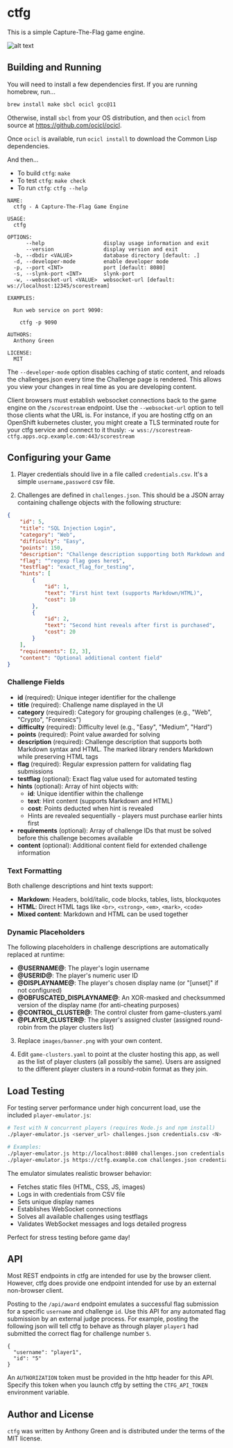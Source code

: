 # ctfg

This is a simple Capture-The-Flag game engine.

![alt text](./example.png)


## Building and Running

You will need to install a few dependencies first.  If you are running homebrew,
run...
```sh
brew install make sbcl ocicl gcc@11
```

Otherwise, install `sbcl` from your OS distribution, and then `ocicl` from source at https://github.com/ocicl/ocicl.

Once `ocicl` is available, run `ocicl install` to download the Common
Lisp dependencies.

And then...

* To build `ctfg`: `make`
* To test `ctfg`: `make check`
* To run `ctfg`: `ctfg --help`

```
NAME:
  ctfg - A Capture-The-Flag Game Engine

USAGE:
  ctfg

OPTIONS:
      --help                   display usage information and exit
      --version                display version and exit
  -b, --dbdir <VALUE>          database directory [default: .]
  -d, --developer-mode         enable developer mode
  -p, --port <INT>             port [default: 8080]
  -s, --slynk-port <INT>       slynk-port
  -w, --websocket-url <VALUE>  websocket-url [default: ws://localhost:12345/scorestream]

EXAMPLES:

  Run web service on port 9090:

    ctfg -p 9090

AUTHORS:
  Anthony Green

LICENSE:
  MIT
```

The `--developer-mode` option disables caching of static content, and
reloads the challenges.json every time the Challenge page is
rendered.  This allows you view your changes in real time as you are
developing content.

Client browsers must establish websocket connections back to the game
engine on the `/scorestream` endpoint.  Use the `--websocket-url`
option to tell those clients what the URL is.  For instance, if you
are hosting ctfg on an OpenShift kubernetes cluster, you might create
a TLS terminated route for your ctfg service and connect to it thusly:
`-w wss://scorestream-ctfg.apps.ocp.example.com:443/scorestream`


## Configuring your Game

1. Player credentials should live in a file called `credentials.csv`.  It's a simple `username,password` csv file.

2. Challenges are defined in `challenges.json`. This should be a JSON array containing challenge objects with the following structure:

```json
{
    "id": 5,
    "title": "SQL Injection Login",
    "category": "Web",
    "difficulty": "Easy",
    "points": 150,
    "description": "Challenge description supporting both Markdown and HTML",
    "flag": "^regexp flag goes here$",
    "testflag": "exact_flag_for_testing",
    "hints": [
        {
            "id": 1,
            "text": "First hint text (supports Markdown/HTML)",
            "cost": 10
        },
        {
            "id": 2,
            "text": "Second hint reveals after first is purchased",
            "cost": 20
        }
    ],
    "requirements": [2, 3],
    "content": "Optional additional content field"
}
```

### Challenge Fields

- **id** (required): Unique integer identifier for the challenge
- **title** (required): Challenge name displayed in the UI
- **category** (required): Category for grouping challenges (e.g., "Web", "Crypto", "Forensics")
- **difficulty** (required): Difficulty level (e.g., "Easy", "Medium", "Hard")
- **points** (required): Point value awarded for solving
- **description** (required): Challenge description that supports both Markdown syntax and HTML. The marked library renders Markdown while preserving HTML tags
- **flag** (required): Regular expression pattern for validating flag submissions
- **testflag** (optional): Exact flag value used for automated testing
- **hints** (optional): Array of hint objects with:
  - **id**: Unique identifier within the challenge
  - **text**: Hint content (supports Markdown and HTML)
  - **cost**: Points deducted when hint is revealed
  - Hints are revealed sequentially - players must purchase earlier hints first
- **requirements** (optional): Array of challenge IDs that must be solved before this challenge becomes available
- **content** (optional): Additional content field for extended challenge information

### Text Formatting

Both challenge descriptions and hint texts support:
- **Markdown**: Headers, bold/italic, code blocks, tables, lists, blockquotes
- **HTML**: Direct HTML tags like `<br>`, `<strong>`, `<em>`, `<mark>`, `<code>`
- **Mixed content**: Markdown and HTML can be used together

### Dynamic Placeholders

The following placeholders in challenge descriptions are automatically replaced at runtime:

- **@USERNAME@**: The player's login username
- **@USERID@**: The player's numeric user ID
- **@DISPLAYNAME@**: The player's chosen display name (or "[unset]" if not configured)
- **@OBFUSCATED_DISPLAYNAME@**: An XOR-masked and checksummed version of the display name (for anti-cheating purposes)
- **@CONTROL_CLUSTER@**: The control cluster from game-clusters.yaml
- **@PLAYER_CLUSTER@**: The player's assigned cluster (assigned round-robin from the player clusters list)

3. Replace `images/banner.png` with your own content.

4. Edit `game-clusters.yaml` to point at the cluster hosting this app,
   as well as the list of player clusters (all possibly the same).
   Users are assigned to the different player clusters in a
   round-robin format as they join.

## Load Testing

For testing server performance under high concurrent load, use the included `player-emulator.js`:

```bash
# Test with N concurrent players (requires Node.js and npm install)
./player-emulator.js <server_url> challenges.json credentials.csv <N>

# Examples:
./player-emulator.js http://localhost:8080 challenges.json credentials.csv 70
./player-emulator.js https://ctfg.example.com challenges.json credentials.csv 390
```

The emulator simulates realistic browser behavior:
- Fetches static files (HTML, CSS, JS, images)
- Logs in with credentials from CSV file
- Sets unique display names
- Establishes WebSocket connections
- Solves all available challenges using testflags
- Validates WebSocket messages and logs detailed progress

Perfect for stress testing before game day!

## API

Most REST endpoints in ctfg are intended for use by the browser
client.  However, ctfg does provide one endpoint intended for use
by an external non-browser client.

Posting to the `/api/award` endpoint emulates a successful flag
submission for a specific `username` and challenge `id`.  Use this API
for any automated flag submission by an external judge process.  For
example, posting the following json will tell ctfg to behave as
through player `player1` had submitted the correct flag for challenge
number `5`.

```
{
  "username": "player1",
  "id": "5"
}
```

An `AUTHORIZATION` token must be provided in the http header for this
API.  Specify this token when you launch ctfg by setting the
`CTFG_API_TOKEN` environment variable.

## Author and License

`ctfg` was written by Anthony Green and is distributed
under the terms of the MIT license.
